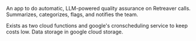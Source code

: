 An app to do automatic, LLM-powered quality assurance on Retreaver calls. Summarizes, categorizes, flags, and notifies the team.

Exists as two cloud functions and google's cronscheduling service to keep costs low. Data storage in google cloud storage.